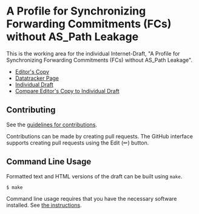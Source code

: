 # A Profile for Synchronizing Forwarding Commitments (FCs) without AS_Path Leakage

This is the working area for the individual Internet-Draft, "A Profile for Synchronizing Forwarding Commitments (FCs) without AS_Path Leakage".

* [Editor's Copy](https://BasilGuo.github.io/ling-fc/#go.draft-ling-fc.html)
* [Datatracker Page](https://datatracker.ietf.org/doc/draft-ling-fc)
* [Individual Draft](https://datatracker.ietf.org/doc/html/draft-ling-fc)
* [Compare Editor's Copy to Individual Draft](https://BasilGuo.github.io/ling-fc/#go.draft-ling-fc.diff)


## Contributing

See the
[guidelines for contributions](https://github.com/BasilGuo/ling-fc/blob/main/CONTRIBUTING.md).

Contributions can be made by creating pull requests.
The GitHub interface supports creating pull requests using the Edit (✏) button.


## Command Line Usage

Formatted text and HTML versions of the draft can be built using `make`.

```sh
$ make
```

Command line usage requires that you have the necessary software installed.  See
[the instructions](https://github.com/martinthomson/i-d-template/blob/main/doc/SETUP.md).

